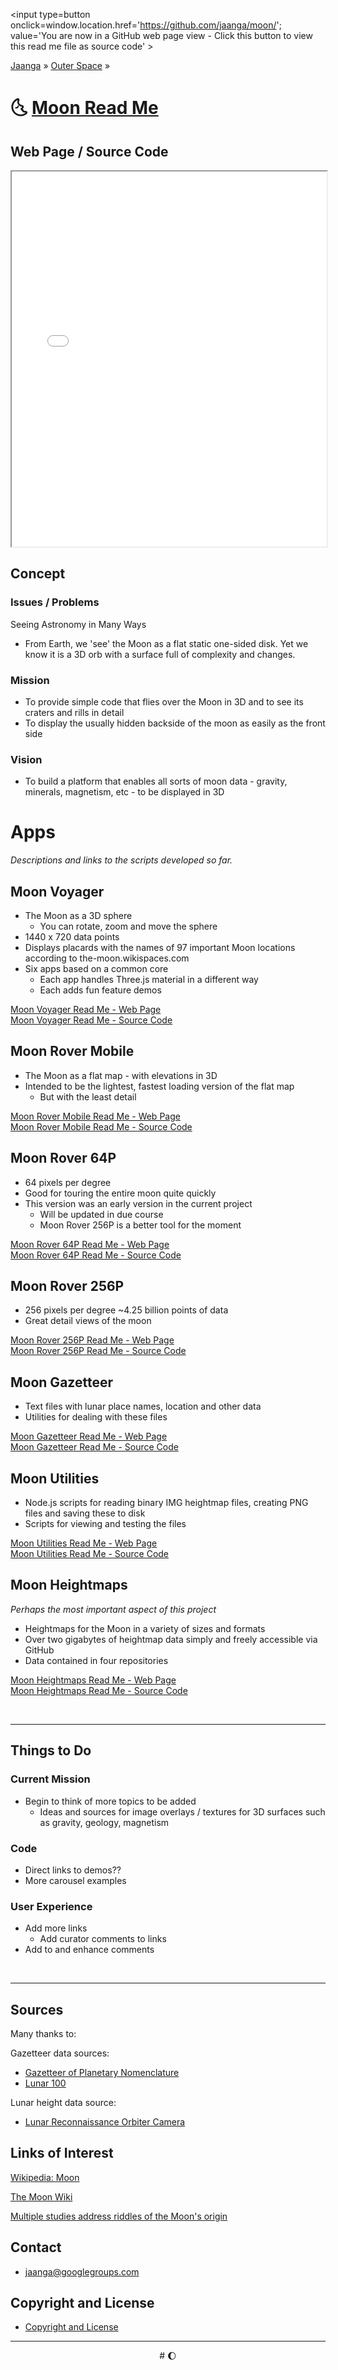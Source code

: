 <span style=display:none; >[You are now in a GitHub source code view - click this link to view this read me file as a web page]( http://jaanga.github.io/moon/ "View file as a web page." ) </span>
<input type=button onclick=window.location.href='https://github.com/jaanga/moon/'; value='You are now in a GitHub web page view - Click this button to view this read me file as source code' >

[Jaanga]( http://jaanga.github.io/ ) » [Outer Space]( http://jaanga.github.io/outer-space ) »

🌜 [Moon Read Me]( index.html )
===

## Web Page / Source Code

<iframe class=ifr src="iframe-carousel-r3.html" width=100% height=600px ></iframe>  


## Concept

### Issues / Problems
<!--

The general format is an adaptation of the ideas developed in Alexander's _et al_ [A Patttern Language]( https://books.google.com/books?id=hwAHmktpk5IC&pg=PR10#v=onepage&q&f=false ) - as sammarized on page 10.

Each pattern describes a problem which occurs over and over again in our environment, and then describes the core of the solution to that problem, in such a way that you can use this solution a million times over, without ever doing it the same way twice.

patterns are descriptions of common problems and proposal for the solutions that can be used repeatedly every time the problem is encountered and producing an different outcome.

-->

Seeing Astronomy in Many Ways

* From Earth, we 'see' the Moon as a flat static one-sided disk. Yet we know it is a 3D orb with a surface full of complexity and changes.



### Mission
<!-- a statement of a rationale, applicable now as well as in the future -->

* To provide simple code that flies over the Moon in 3D and to see its craters and rills in detail
* To display the usually hidden backside of the moon as easily as the front side


### Vision
<!--  a descriptive picture of a desired future state -->

* To build a platform that enables all sorts of moon data - gravity, minerals, magnetism, etc - to be displayed in 3D

# Apps

_Descriptions and links to the scripts developed so far._

## Moon Voyager

* The Moon as a 3D sphere
	* You can rotate, zoom and move the sphere
* 1440 x 720 data points
* Displays placards with the names of 97 important Moon locations according to the-moon.wikispaces.com
* Six apps based on a common core
	* Each app handles Three.js material in a different way
	* Each adds fun feature demos

[Moon Voyager Read Me - Web Page]( http://jaanga.github.io/moon/voyager/ )  
[Moon Voyager Read Me - Source Code]( https://github.com/jaanga/moon/tree/gh-pages/voyager/ )  


## Moon Rover Mobile

* The Moon as a flat map - with elevations in 3D
* Intended to be the lightest, fastest loading version of the flat map
	* But with the least detail

[Moon Rover Mobile Read Me - Web Page]( http://jaanga.github.io/moon/rover-mobile/ )  
[Moon Rover Mobile Read Me - Source Code]( https://github.com/jaanga/moon/tree/gh-pages/rover-mobile/ )  


## Moon Rover 64P

* 64 pixels per degree
* Good for touring the entire moon quite quickly
* This version was an early version in the current project
	* Will be updated in due course
	* Moon Rover 256P is a better tool for the moment

[Moon Rover 64P Read Me - Web Page]( http://jaanga.github.io/moon/rover-64p/ )  
[Moon Rover 64P Read Me - Source Code]( https://github.com/jaanga/moon/tree/gh-pages/rover-64p/ )  

## Moon Rover 256P

* 256 pixels per degree ~4.25 billion points of data
* Great detail views of the moon

[Moon Rover 256P Read Me - Web Page]( http://jaanga.github.io/moon/rover-256p/ )  
[Moon Rover 256P Read Me - Source Code]( https://github.com/jaanga/moon/tree/gh-pages/rover-256p/ )  

## Moon Gazetteer

* Text files with lunar place names, location and other data
* Utilities for dealing with these files

[Moon Gazetteer Read Me - Web Page]( http://jaanga.github.io/moon/gazetteer/ )  
[Moon Gazetteer Read Me - Source Code]( https://github.com/jaanga/moon/tree/gh-pages/gazetteer/ )  

## Moon Utilities

* Node.js scripts for reading binary IMG heightmap files, creating PNG files and saving these to disk
* Scripts for viewing and testing the files

[Moon Utilities Read Me - Web Page]( http://jaanga.github.io/moon/utilities/ )  
[Moon Utilities Read Me - Source Code]( https://github.com/jaanga/moon/tree/gh-pages/utilities/ )  

## Moon Heightmaps

_Perhaps the most important aspect of this project_

* Heightmaps for the Moon in a variety of sizes and formats
* Over two gigabytes of heightmap data simply and freely accessible via GitHub
* Data contained in four repositories

[Moon Heightmaps Read Me - Web Page]( http://jaanga.github.io/moon/heightmaps/ )  
[Moon Heightmaps Read Me - Source Code]( https://github.com/jaanga/moon/tree/gh-pages/heightmaps/ )  


<br>
<hr>


## Things to Do

### Current Mission
* Begin to think of more topics to be added
	* Ideas and sources for image overlays / textures for 3D surfaces such as gravity, geology, magnetism

### Code
* Direct links to demos??
* More carousel examples

### User Experience
* Add more links
	* Add curator comments to links
* Add to and enhance comments


<br>
<hr>

## Sources

Many thanks to:

Gazetteer data sources:

* [Gazetteer of Planetary Nomenclature]( http://planetarynames.wr.usgs.gov/Page/MOON/target )
* [Lunar 100]( http://the-moon.wikispaces.com/Lunar+100 )

Lunar height data source:

* [Lunar Reconnaissance Orbiter Camera]( http://wms.lroc.asu.edu/lroc/view_rdr/WAC_GLD100 )



## Links of Interest

[Wikipedia: Moon]( https://en.wikipedia.org/wiki/Moon )

[The Moon Wiki]( http://the-moon.wikispaces.com/Introduction )

[Multiple studies address riddles of the Moon's origin]( http://www.bbc.com/news/science-environment-32219494 )


## Contact

* jaanga@googlegroups.com

## Copyright and License

* [Copyright and License]( http://jaanga.github.io/#http://jaanga.github.io/jaanga-copyright-and-mit-license.md ) 

***

<center title="Waxing Gibbous Moon" >
# <a href=javascript:window.scrollTo(0,0); style=text-decoration:none; >&#127764;</a>
</center>
